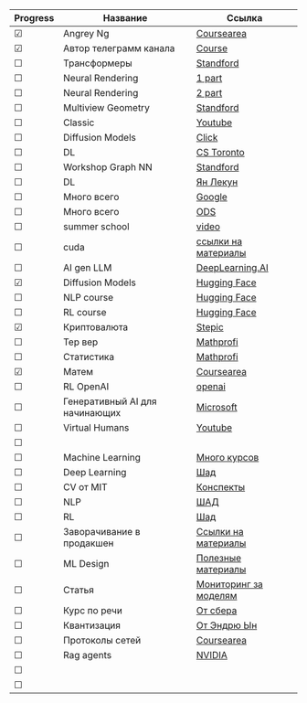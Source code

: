 

|Progress| Название | Ссылка |
|------| ------ | ------ |
|&#9745;|Angrey Ng|[Coursearea](https://www.coursera.org/specializations/machine-learning-introduction?utm_campaign=coursera-partner-promo-tool-mls-launch-2022&utm_medium=institutions&utm_source=deeplearning-ai)|
|&#9745;| Автор телеграмм канала|[Course](https://github.com/Dyakonov/DL/blob/master/README.md)|
|&#9744;|Трансформеры|[Standford](https://www.youtube.com/playlist?list=PLoROMvodv4rNiJRchCzutFw5ItR_Z27CM)|
|&#9744;|Neural Rendering|[1 part](https://www.youtube.com/watch?v=otly9jcZ0Jg)|
|&#9744;|Neural Rendering|[2 part](https://www.youtube.com/watch?v=aboFl5ozImM)|
|&#9744;|Multiview Geometry|[Standford](https://web.stanford.edu/class/cs231a/)|
|&#9744;|Classic|[Youtube](https://www.youtube.com/channel/UCf0WB91t8Ky6AuYcQV0CcLw)|
|&#9744;|Diffusion Models|[Click](https://github.com/heejkoo/Awesome-Diffusion-Models)|
|&#9744;|DL|[CS Toronto](https://www.cs.toronto.edu/~lczhang/321/)|
|&#9744;|Workshop Graph NN|[Standford](https://snap.stanford.edu/graphlearning-workshop-2022/)|
|&#9744;|DL|[Ян Лекун](https://cds.nyu.edu/deep-learning/)|
|&#9744;|Много всего|[Google](https://developers.google.com/machine-learning/advanced-courses?hl=ru)|
|&#9744;|Много всего|[ODS](https://mlcourse.ai/book/index.html)|
|&#9744;|summer school|[video](https://leshouches2022.github.io)|
|&#9744;|cuda|[ссылки на материалы](https://telegra.ph/Kickstart-in-CUDA-by-ai-newz-04-16)|
|&#9744;|AI gen LLM|[DeepLearning.AI](https://www.coursera.org/learn/generative-ai-with-llms)|
|&#9745;|Diffusion Models|[Hugging Face](https://github.com/huggingface/diffusion-models-class)|
|&#9744;|NLP course|[Hugging Face](https://huggingface.co/learn/nlp-course/chapter1/1)|
|&#9744;|RL course|[Hugging Face](https://huggingface.co/learn/deep-rl-course/unit0/introduction)|
|&#9745;|Криптовалюта|[Stepic](https://stepik.org/course/123274/promo)|
|&#9744;|Тер вер|[Mathprofi](http://www.mathprofi.ru/teorija_verojatnostei.html)|
|&#9744;|Статистика|[Mathprofi](http://www.mathprofi.ru/matematicheskaya_statistika.html)|
|&#9745;|Матем|[Coursearea](https://www.coursera.org/specializations/mathematics-for-machine-learning-and-data-science#courses)|
|&#9744;|RL OpenAI|[openai](https://spinningup.openai.com/en/latest/index.html)|
|&#9744;|Генеративный AI для начинающих|[Microsoft](https://microsoft.github.io/generative-ai-for-beginners/#/)|
|&#9744;|Virtual Humans|[Youtube](https://www.youtube.com/playlist?list=PL05umP7R6ij13it8Rptqo7lycHozvzCJn)|
|&#9744;|||
|&#9744;|Machine Learning|[Много курсов](https://github.com/josephmisiti/awesome-machine-learning/blob/master/courses.md)|
|&#9744;|Deep Learning|[Шад](https://github.com/yandexdataschool/Practical_DL)|
|&#9744;|CV от MIT|[Конспекты](https://www.deeplearningbook.org/?fbclid=IwAR0Ijy-Q6pieqyV4a7lUnoLMPLmM-MAdJuPdlZ6L1WiXzpuVS9G_KQ2NpPk)|
|&#9744;|NLP|[ШАД](https://github.com/yandexdataschool/nlp_course)|
|&#9744;|RL|[Шад](https://github.com/yandexdataschool/Practical_RL)|
|&#9744;|Заворачивание в продакшен|[Ссылки на материалы](https://github.com/ahkarami/Deep-Learning-in-Production?tab=readme-ov-file)|
|&#9744;|ML Design|[Полезные материалы](https://github.com/alirezadir/Production-Level-Deep-Learning)|
|&#9744;|Статья|[Мониторинг за моделям](https://christophergs.com/machine%20learning/2020/03/14/how-to-monitor-machine-learning-models/)|
|&#9744;|Курс по речи|[От сбера](https://github.com/georgygospodinov/speech_course)|
|&#9744;|Квантизация|[От Эндрю Ын](https://www.deeplearning.ai/short-courses/quantization-in-depth/)|
|&#9744;|Протоколы сетей|[Coursearea](https://www.coursera.org/learn/introduction-to-networking-nvidia)|
|&#9744;|Rag agents|[NVIDIA](https://learn.nvidia.com/courses/course-detail?course_id=course-v1:DLI+S-FX-15+V1)|
|&#9744;|||
|&#9744;|||

